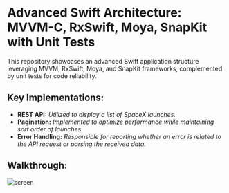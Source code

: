 # Advanced Swift Architecture: MVVM-C, RxSwift, Moya, SnapKit with Unit Tests

This repository showcases an advanced Swift application structure leveraging MVVM, RxSwift, Moya, and SnapKit frameworks, complemented by unit tests for code reliability.

## Key Implementations:

- **REST API:** *Utilized to display a list of SpaceX launches.*
- **Pagination:** *Implemented to optimize performance while maintaining sort order of launches.*
- **Error Handling:** *Responsible for reporting whether an error is related to the API request or parsing the received data.*

## Walkthrough: 

![screen](https://github.com/rohaaa/MVVM-RxSwift-Demo/assets/32855874/9c7481fb-ad4c-4f6b-b781-ef77b38f240c)
